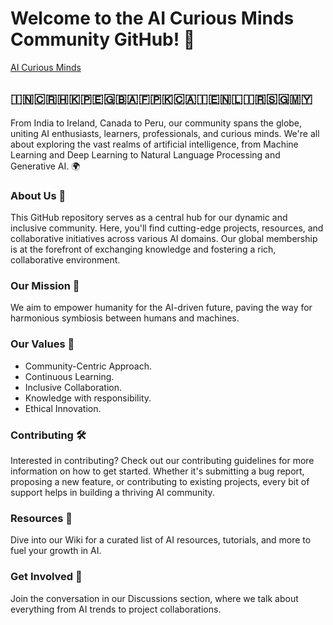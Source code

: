 # Welcome to the AI Curious Minds Community GitHub! 🌟

[AI Curious Minds](https://github.com/aicuriousminds/SPARTANS/blob/003ed5393ece1f797251eb88afd4b240a955cafb/General/Images/Cover/AI_Curious_Minds_Flag.png)

## 🇮🇳🇨🇷🇭🇰🇵🇪🇬🇧🇦🇫🇵🇰🇨🇦🇮🇪🇳🇱🇮🇷🇸🇬🇲🇾

From India to Ireland, Canada to Peru, our community spans the globe, uniting AI enthusiasts, learners, professionals, and curious minds. We're all about exploring the vast realms of artificial intelligence, from Machine Learning and Deep Learning to Natural Language Processing and Generative AI. 🌍

### About Us 🚀
This GitHub repository serves as a central hub for our dynamic and inclusive community. Here, you'll find cutting-edge projects, resources, and collaborative initiatives across various AI domains. Our global membership is at the forefront of exchanging knowledge and fostering a rich, collaborative environment.

### Our Mission 🎯
We aim to empower humanity for the AI-driven future, paving the way for harmonious symbiosis between humans and machines.

### Our Values 🌱

- Community-Centric Approach.​
- Continuous Learning.​
- Inclusive Collaboration.​
- Knowledge with responsibility.​
- Ethical Innovation.

### Contributing 🛠️
Interested in contributing? Check out our contributing guidelines for more information on how to get started. Whether it's submitting a bug report, proposing a new feature, or contributing to existing projects, every bit of support helps in building a thriving AI community.

### Resources 📖
Dive into our Wiki for a curated list of AI resources, tutorials, and more to fuel your growth in AI.

### Get Involved 💬
Join the conversation in our Discussions section, where we talk about everything from AI trends to project collaborations.


<!--
**aicuriousminds/aicuriousminds** is a ✨ _special_ ✨ repository because its `README.md` (this file) appears on your GitHub profile.

Here are some ideas to get you started:

- 🔭 I’m currently working on ...
- 🌱 I’m currently learning ...
- 👯 I’m looking to collaborate on ...
- 🤔 I’m looking for help with ...
- 💬 Ask me about ...
- 📫 How to reach me: ...
- 😄 Pronouns: ...
- ⚡ Fun fact: ...
-->

